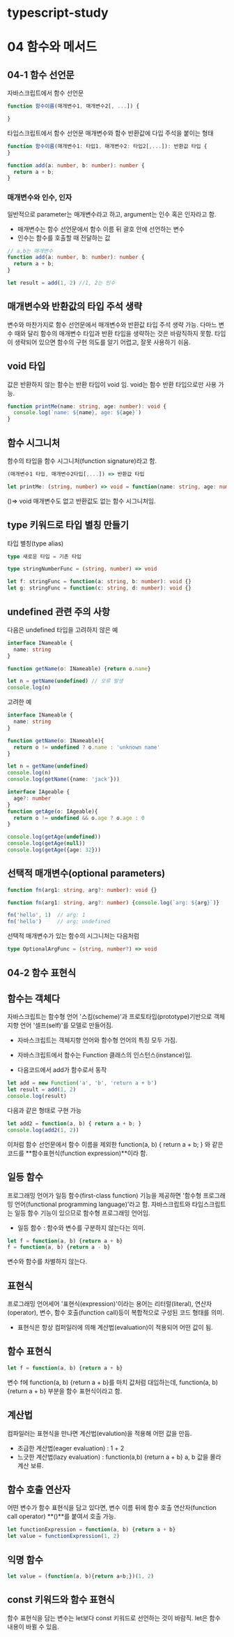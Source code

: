 # typescript-study

# 04 함수와 메서드

## 04-1 함수 선언문

자바스크립트에서 함수 선언문
```javascript
function 함수이름(매개변수1, 매개변수2[, ...]) {

}
```

타입스크립트에서 함수 선언문
매개변수와 함수 반환값에 다입 주석을 붙이는 형태

```typescript
function 함수이름(매개변수1: 타입1, 매개변수2: 타입2[,...]): 반환값 타입 {
}
```
```typescript
function add(a: number, b: number): number {
  return a + b;
}
```

### 매개변수와 인수, 인자
일반적으로 parameter는 매개변수라고 하고, argument는 인수 혹은 인자라고 함. 
- 매개변수는 함수 선언문에서 함수 이름 뒤 괄호 안에 선언하는 변수
- 인수는 함수를 호출할 때 전달하는 값
```typescript
// a,b는 매개변수
function add(a: number, b: number): number {
  return a + b;
}

let result = add(1, 2) //1, 2는 인수
```

## 매개변수와 반환값의 타입 주석 생략

변수와 마찬가지로 함수 선언문에서 매개변수와 반환값 타입 주석 생략 가능.
다마느 변수 때와 달리 함수의 매개변수 타입과 반환 타입을 생략하는 것은 바람직하지 못함. 타입이 생략되어 있으면 함수의 구현 의도를 알기 어렵고, 잘못 사용하기 쉬움.

## void 타입

값은 반환하지 않는 함수는 반환 타입이 void 임. void는 함수 반환 타입으로만 사용 가능.

```typescript
function printMe(name: string, age: number): void {
  console.log(`name: ${name}, age: ${age}`)
}
```

## 함수 시그니처

함수의 타입을 함수 시그니처(function signature)라고 함.

```typescript
(매개변수1 타입, 매개변수2타입[,...]) => 반환값 타입
```

```typescript
let printMe: (string, number) => void = function(name: string, age: number): void {}
```
()=> void 매개변수도 없고 반환값도 없는 함수 시그니처임.

## type 키워드로 타입 별칭 만들기

타입 별칭(type alias)

```typescript
type 새로운 타입 = 기존 타입
```

```typescript
type stringNumberFunc = (string, number) => void

let f: stringFunc = function(a: string, b: number): void {}
let g: stringFunc = function(c: string, d: number): void {}

```

## undefined 관련 주의 사항

다음은 undefined 타입을 고려하지 않은 예

```typescript
interface INameable {
  name: string
}

function getName(o: INameable) {return o.name}

let n = getName(undefined) // 오류 발생
console.log(n)
```

고려한 예

```typescript
interface INameable {
  name: string
}

function getName(o: INameable){
  return o != undefined ? o.name : 'unknown name'
}

let n = getName(undefined)
console.log(n)
console.log(getName({name: 'jack'}))
```

```typescript
interface IAgeable {
  age?: number
}
function getAge(o: IAgeable){
  return o != undefined && o.age ? o.age : 0
}

console.log(getAge(undefined))
console.log(getAge(null))
console.log(getAge({age: 32}))
```

## 선택적 매개변수(optional parameters)

```typescript
function fn(arg1: string, arg?: number): void {}
```

```typescript
function fn(arg1: string, arg?: number) {console.log(`arg: ${arg}`)}

fn('hello', 1)  // arg: 1
fn('hello')     // arg: undefined
```

선택적 매개변수가 있는 함수의 시그니처는 다음처럼

```typescript
type OptionalArgFunc = (string, number?) => void
```

## 04-2 함수 표현식

## 함수는 객체다

자바스크립트는 함수형 언어 '스킴(scheme)'과 프로토타입(prototype)기반으로 객체지향 언어 '셀프(self)'를 모델로 만들어짐.

- 자바스크립트는 객체지향 언어와 함수형 언어의 특징 모두 가짐.

- 자바스크립트에서 함수는 Function 클래스의 인스턴스(instance)임.
- 다음코드에서 add가 함수로서 동작
```javascript
let add = new Function('a', 'b', 'return a + b')
let result = add(1, 2)
console.log(result)
```

다음과 같은 형태로 구현 가능
```javascript
let add2 = function(a, b) { return a + b; } 
console.log(add2(1, 2))
```

이처럼 함수 선언문에서 함수 이름을 제외한 function(a, b) { return a + b; } 와 같은 코드를 **함수표현식(function expression)**이라 함.

## 일등 함수

프로그래밍 언어가 일등 함수(first-class function) 기능을 제공하면 '함수형 프로그래밍 언어(functional programming language)'라고 함.
자바스크립트와 타입스크립트는 일등 함수 기능이 있으므로 함수형 프로그래밍 언어임.
- 일등 함수 : 함수와 변수를 구분하지 않는다는 의미.

```typescript
let f = function(a, b) {return a + b}
f = function(a, b) {return a - b}
```

변수와 함수를 차별하지 않는다.

## 표현식

프로그래밍 언어세어 '표현식(expression)'이라는 용어는 리터럴(literal), 연산자(operator), 변수, 함수 호출(function call)등이 복합적으로 구성된 코드 형태를 의미.

- 표현식은 항상 컴퍼일러에 의해 계산법(evaluation)이 적용되어 어떤 값이 됨.

## 함수 표현식

```typescript
let f = function(a, b) {return a + b}
```

변수 f에 function(a, b) {return a + b}를 마치 값처럼 대입하는데, function(a, b) {return a + b} 부분을 함수 표현식이라고 함.

## 계산법

컴파일러는 표현식을 만나면 계산법(evalution)을 적용해 어떤 값을 만듬.

- 조급한 계산법(eager evaluation) : 1 + 2
- 느긋한 계산법(lazy evaluation) : function(a,b) {return a + b} a, b 값을 몰라 계산 보류.

## 함수 호출 연산자

어떤 변수가 함수 표현식을 담고 있다면, 변수 이름 뒤에 함수 호출 연산자(function call operator) **()**를 붙여서 호출 가능.

```javascript
let functionExpression = function(a, b) {return a + b}
let value = functionExpression(1, 2)
```

## 익명 함수

```typescript
let value = (function(a, b){return a+b;})(1, 2)
```

## const 키워드와 함수 표현식

함수 표현식을 담는 변수는 let보다 const 키워드로 선언하는 것이 바람직.
let은 함수 내용이 바뀔 수 있음.